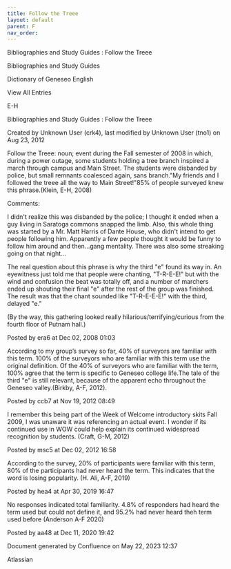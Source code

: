 ```yaml
---
title: Follow the Treee
layout: default
parent: F
nav_order:
---
```


Bibliographies and Study Guides : Follow the Treee

Bibliographies and Study Guides

Dictionary of Geneseo English

View All Entries

E-H

Bibliographies and Study Guides : Follow the Treee

Created by  Unknown User (crk4), last modified by  Unknown User (tno1) on Aug 23, 2012

Follow the Treee: noun; event during the Fall semester of 2008 in which, during a power outage, some students holding a tree branch inspired a march through campus and Main Street. The students were disbanded by police, but small remnants coalesced again, sans branch.&quot;My friends and I followed the treee all the way to Main Street!&quot;85% of people surveyed knew this phrase.(Klein, E-H, 2008)

Comments:

I didn't realize this was disbanded by the police; I thought it ended when a guy living in Saratoga commons snapped the limb. Also, this whole thing was started by a Mr. Matt Harris of Dante House, who didn't intend to get people following him. Apparently a few people thought it would be funny to follow him around and then...gang mentality. There was also some streaking going on that night...

The real question about this phrase is why the third &quot;e&quot; found its way in. An eyewitness just told me that people were chanting, &quot;T-R-E-E!&quot; but with the wind and confusion the beat was totally off, and a number of marchers ended up shouting their final &quot;e&quot; after the rest of the group was finished. The result was that the chant sounded like &quot;T-R-E-E-E!&quot; with the third, delayed &quot;e.&quot;

(By the way, this gathering looked really hilarious/terrifying/curious from the fourth floor of Putnam hall.)

Posted by era6 at Dec 02, 2008 01:03

According to my group’s survey so far, 40% of surveyors are familiar with this term. 100% of the surveyors who are familiar with this term use the original definition. Of the 40% of surveyors who are familiar with the term, 100% agree that the term is specific to Geneseo college life.The tale of the third &quot;e&quot; is still relevant, because of the apparent echo throughout the Geneseo valley.(Birkby, A-F, 2012).  

Posted by ccb7 at Nov 19, 2012 08:49

I remember this being part of the Week of Welcome introductory skits Fall 2009, I was unaware it was referencing an actual event. I wonder if its continued use in WOW could help explain its continued widespread recognition by students. (Craft, G-M, 2012)

Posted by msc5 at Dec 02, 2012 16:58

According to the survey, 20% of participants were familiar with this term, 80% of the participants had never heard the term. This indicates that the word is losing popularity. (H. Ali, A-F, 2019)

Posted by hea4 at Apr 30, 2019 16:47

No responses indicated total familiarity. 4.8% of responders had heard the term used but could not define it, and 95.2% had never heard theh term used before (Anderson A-F 2020)

Posted by aa48 at Dec 11, 2020 19:42

Document generated by Confluence on May 22, 2023 12:37

Atlassian
